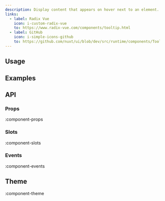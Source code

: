 ```yaml
---
description: Display content that appears on hover next to an element.
links:
  - label: Radix Vue
    icon: i-custom-radix-vue
    to: https://www.radix-vue.com/components/tooltip.html
  - label: GitHub
    icon: i-simple-icons-github
    to: https://github.com/nuxt/ui/blob/dev/src/runtime/components/Tooltip.vue
---
```


## Usage

## Examples

## API

### Props

:component-props

### Slots

:component-slots

### Events

:component-events

## Theme

:component-theme
